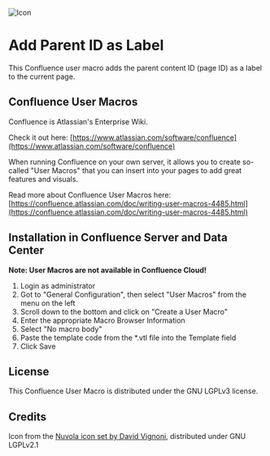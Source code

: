 ![Icon](https://github.com/glewe/confluence-user-macros/raw/master/src/add-parent-id-as-label/knotes.png)
# Add Parent ID as Label
This Confluence user macro adds the parent content ID (page ID) as a label to the current page.

## Confluence User Macros
Confluence is Atlassian's Enterprise Wiki.

Check it out here:
[https://www.atlassian.com/software/confluence](https://www.atlassian.com/software/confluence)

When running Confluence on your own server, it allows you to create so-called "User Macros" that you can insert into your pages to add great features and visuals.

Read more about Confluence User Macros here:
[https://confluence.atlassian.com/doc/writing-user-macros-4485.html](https://confluence.atlassian.com/doc/writing-user-macros-4485.html)

## Installation in Confluence Server and Data Center

**Note: User Macros are not available in Confluence Cloud!**

1. Login as administrator
1. Got to "General Configuration", then select "User Macros" from the menu on the left
1. Scroll down to the bottom and click on "Create a User Macro"
1. Enter the appropriate Macro Browser Information
1. Select "No macro body"
1. Paste the template code from the *.vtl file into the Template field
1. Click Save

## License
This Confluence User Macro is distributed under the GNU LGPLv3 license.

## Credits
Icon from the [Nuvola icon set by David Vignoni](http://www.icon-king.com/projects/nuvola/), distributed under GNU LGPLv2.1
